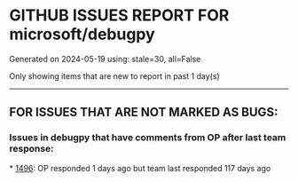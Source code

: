 
# GITHUB ISSUES REPORT FOR microsoft/debugpy


Generated on 2024-05-19 using: stale=30, all=False


Only showing items that are new to report in past 1 day(s)


---

## FOR ISSUES THAT ARE NOT MARKED AS BUGS:


### Issues in debugpy that have comments from OP after last team response:


\* [1496](https://github.com/microsoft/debugpy/issues/1496 "Python 3.12 runs much slower than Python 3.11"): OP responded 1 days ago but team last responded 117 days ago
